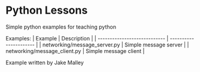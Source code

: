 # Python Lessons

Simple python examples for teaching python

Examples:
| Example                      | Description            |
| ---------------------------- | ---------------------- |
| networking/message_server.py | Simple message server  |
| networking/message_client.py | Simple message client  |

Example written by Jake Malley
